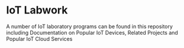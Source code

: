 # IoT Labwork
A number of IoT laboratory programs can be found in this repository including Documentation on Popular IoT Devices, Related Projects and Popular IoT Cloud Services 
